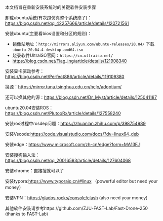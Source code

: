 本文档旨在重新安装系统时的关键软件安装步骤

卸载ubuntu系统(有次跑仿真整个系统崩了)：https://blog.csdn.net/qq_42257666/article/details/120721561

安装ubuntu(主要看bios设置和分区的规则)：

- 镜像站地址：`http://mirrors.aliyun.com/ubuntu-releases/20.04/` 下载 `ubuntu-20.04.4-desktop-amd64.iso`
- 烧录软件UltraISO官网：`https://cn.ultraiso.net/`
- https://blog.csdn.net/Flag_ing/article/details/121908340

安装显卡驱动参考：https://blog.csdn.net/Perfect886/article/details/119109380

换源：https://mirror.tuna.tsinghua.edu.cn/help/adoptium/

还可以换其他的源：https://blog.csdn.net/Dr_Myst/article/details/125041187

ubuntu20.04安装ROS：https://blog.csdn.net/PlutooRx/article/details/127558240

安装ros过程中rosdep问题：https://zhuanlan.zhihu.com/p/398754989

安装Vscode:https://code.visualstudio.com/docs/?dv=linux64_deb

安装edge：https://www.microsoft.com/zh-cn/edge?form=MA13FJ

安装搜狗输入法：https://blog.csdn.net/qq_20016593/article/details/127604068

安装chrome：直接搜就可以了

安装typora:https://www.typoraio.cn/#linux （powerful editor but need your money）

安装VPN：https://glados.rocks/console/clash (also need your money)

其他软件安装请参考https://github.com/ZJU-FAST-Lab/Fast-Drone-250 (thanks to FAST-Lab)